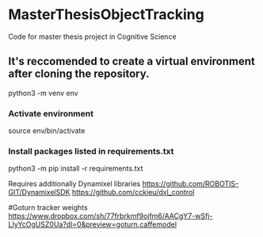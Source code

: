 # MasterThesisObjectTracking

Code for master thesis project in Cognitive Science

## It's reccomended to create a virtual environment after cloning the repository.
python3 -m venv env

### Activate environment
source env/bin/activate

### Install packages listed in requirements.txt

python3 -m pip install -r requirements.txt

Requires additionally 
Dynamixel libraries
https://github.com/ROBOTIS-GIT/DynamixelSDK
https://github.com/cckieu/dxl_control

#Goturn tracker weights
https://www.dropbox.com/sh/77frbrkmf9ojfm6/AACgY7-wSfj-LIyYcOgUSZ0Ua?dl=0&preview=goturn.caffemodel
